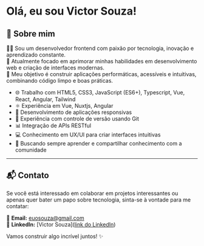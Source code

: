 # Olá, eu sou Victor Souza!

## 🚀 Sobre mim  
🧑‍💻 Sou um desenvolvedor frontend com paixão por tecnologia, inovação e aprendizado constante.  
📍 Atualmente focado em aprimorar minhas habilidades em desenvolvimento web e criação de interfaces modernas.  
🎯 Meu objetivo é construir aplicações performáticas, acessíveis e intuitivas, combinando código limpo e boas práticas. 

- 🌐 Trabalho com HTML5, CSS3, JavaScript (ES6+), Typescript, Vue, React, Angular, Tailwind
- ⚛️ Experiência em Vue, Nuxtjs, Angular
- 📱 Desenvolvimento de aplicações responsivas
- 🔧 Experiência com controle de versão usando Git
- 📊 Integração de APIs RESTful
- 💻 Conhecimento em UX/UI para criar interfaces intuitivas
- 🌟 Buscando sempre aprender e compartilhar conhecimento com a comunidade

---

## 📬 Contato
Se você está interessado em colaborar em projetos interessantes ou apenas quer bater um papo sobre tecnologia, sinta-se à vontade para me contatar:

📧 **Email:** euosouza@gmail.com  
👔 **LinkedIn:** [Victor Souza]([link do LinkedIn](https://www.linkedin.com/in/victor-souza-costa/))

Vamos construir algo incrível juntos! ✨
